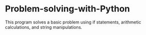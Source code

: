 # Problem-solving-with-Python
This program solves a basic problem using if statements, arithmetic calculations, and string manipulations.
